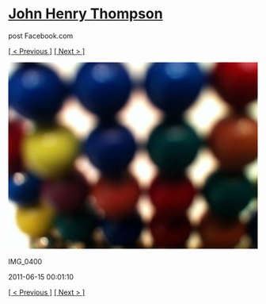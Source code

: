 # [John Henry Thompson](../README.md)
post Facebook.com

[[ < Previous ]](2011-06-15-8.md) [[ Next > ]](2011-06-15-10.md)

[![](../media/2011-06-15/Magnetic-Balls-IMG_0400.jpg)](../README.md)

IMG_0400

2011-06-15 00:01:10

[[ < Previous ]](2011-06-15-8.md) [[ Next > ]](2011-06-15-10.md)